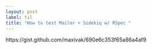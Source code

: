 ```yaml
---
layout: post
label: til
title: "How to test Mailer + Sidekiq w/ RSpec "
---
```


<p>
  
</p>
https://gist.github.com/maxivak/690e6c353f65a86a4af9

